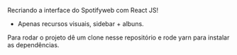 Recriando a interface do Spotifyweb com React JS!

- Apenas recursos visuais, sidebar + albuns.

Para rodar o projeto dê um clone nesse repositório e rode yarn para instalar as dependências.
